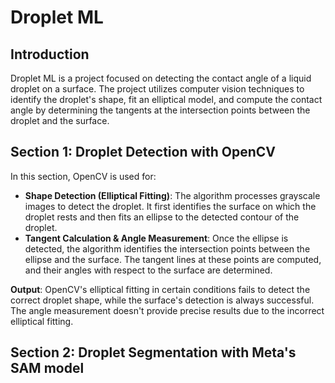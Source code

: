 # Droplet ML  

## Introduction  
Droplet ML is a project focused on detecting the contact angle of a liquid droplet on a surface. The project utilizes computer vision techniques to identify the droplet's shape, fit an elliptical model, and compute the contact angle by determining the tangents at the intersection points between the droplet and the surface.  

## Section 1: Droplet Detection with OpenCV  
In this section, OpenCV is used for:  

- **Shape Detection (Elliptical Fitting)**: The algorithm processes grayscale images to detect the droplet. It first identifies the surface on which the droplet rests and then fits an ellipse to the detected contour of the droplet.  
- **Tangent Calculation & Angle Measurement**: Once the ellipse is detected, the algorithm identifies the intersection points between the ellipse and the surface. The tangent lines at these points are computed, and their angles with respect to the surface are determined.  

**Output**: OpenCV's elliptical fitting in certain conditions fails to detect the correct droplet shape, while the surface's detection is always successful. The angle measurement doesn't provide precise results due to the incorrect elliptical fitting.

## Section 2: Droplet Segmentation with Meta's SAM model